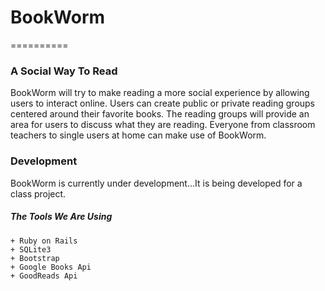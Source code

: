 # BookWorm 
==========

### A Social Way To Read  
BookWorm will try to make reading a more social experience by allowing users to 
interact online. Users can create public or private reading groups centered around
their favorite books. The reading groups will provide an area for users to discuss
what they are reading. Everyone from classroom teachers to single users at home can
make use of BookWorm.  

### Development  
BookWorm is currently under development...It is being developed for a class project.  

#####   The Tools We Are Using  
    + Ruby on Rails
    + SQLite3
    + Bootstrap
    + Google Books Api
    + GoodReads Api  



